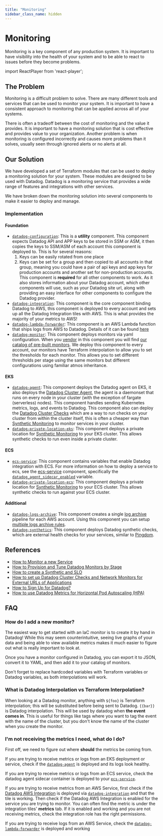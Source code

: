 ```yaml
---
title: "Monitoring"
sidebar_class_name: hidden
---
```


# Monitoring

Monitoring is a key component of any production system. It is important to have visibility into the health of your system and to be able to react to issues before they become problems.

import ReactPlayer from 'react-player';

<ReactPlayer controls url='https://docs.cloudposse.com/assets/refarch/handoffs/monitoring.mp4' />

## The Problem

Monitoring is a difficult problem to solve. There are many different tools and services that can be used to monitor your system. It is important to have a consistent approach to monitoring that can be applied across all of your systems.

There is often a tradeoff between the cost of monitoring and the value it provides. It is important to have a monitoring solution that is cost effective and provides value to your organization. Another problem is when monitoring is configured incorrectly and causes more problems than it solves, usually seen through ignored alerts or no alerts at all.

## Our Solution

We have developed a set of Terraform modules that can be used to deploy a monitoring solution for your system. These modules are designed to be used with Datadog. Datadog is a monitoring service that provides a wide range of features and integrations with other services.

We have broken down the monitoring solution into several components to make it easier to deploy and manage.

### Implementation

#### Foundation
- [`datadog-configuration`](/components/library/aws/datadog-configuration/): This is a **utility** component. This component expects Datadog API and APP keys to be stored in SSM or ASM, it then copies the keys to SSM/ASM of each account this component is deployed to. This is for several reasons:
  1. Keys can be easily rotated from one place
  2. Keys can be set for a group and then copied to all accounts in that group, meaning you could have a pair of api keys and app keys for production accounts and another set for non-production accounts.
  This component is **required** for all other components to work. As it also stores information about your Datadog account, which other components will use, such as your Datadog site url, along with providing an easy interface for other components to configure the Datadog provider.
- [`datadog-integration`](/components/library/aws/datadog-integration/): This component is the core component binding Datadog to AWS, this component is deployed to every account and sets up all the Datadog Integration tiles with AWS. This is what provides the majority of your metrics to AWS!
- [`datadog-lambda-forwarder`](/components/library/aws/datadog-lambda-forwarder/): This component is an AWS Lambda function that ships logs from AWS to Datadog. Details of it can be found [here](https://docs.datadoghq.com/logs/guide/forwarder/?tab=terraform)
- [`datadog-monitor`](/components/library/aws/datadog-monitor/): This component deploys monitors via yaml configuration. When you [vendor](https://atmos.tools/cli/commands/vendor/usage/#docusaurus_skipToContent_fallback) in this component you will find [our catalog of pre-built monitors](https://github.com/cloudposse/terraform-datadog-platform/tree/main/catalog/monitors). We deploy this component to every account, our monitors have Terraform interpolation to allow you to set the thresholds for each monitor. This allows you to set different thresholds per stage using the same monitors but different configurations using familiar atmos inheritance.

#### EKS
- [`datadog-agent`](/components/library/aws/eks/datadog-agent/): This component deploys the Datadog agent on EKS, it also deploys the [Datadog Cluster Agent](https://docs.datadoghq.com/agent/cluster_agent/), the agent is a daemonset that runs on every node in your cluster (with the exception of fargate (serverless) nodes). This component handles sending Kubernetes metrics, logs, and events to Datadog. This component also can deploy the [Datadog Cluster Checks](https://docs.datadoghq.com/containers/cluster_agent/clusterchecks/) which are a way to run checks on your cluster from within the cluster itself, this is often a cheaper way than [Synthetic Monitoring](https://docs.datadoghq.com/synthetics/) to monitor services in your cluster.
- [`datadog-private-location-eks`](/components/library/aws/datadog-synthetics-private-location/): This component deploys a private location for [Synthetic Monitoring](https://docs.datadoghq.com/synthetics/) to your EKS cluster. This allows synthetic checks to run even inside a private cluster.

#### ECS
- [`ecs-service`](/components/library/aws/ecs-service/): This component contains variables that enable Datadog integration with ECS. For more information on how to deploy a service to ecs, see the [ecs-service](/components/library/aws/ecs-service/) component, specifically the [`datadog_agent_sidecar_enabled`](/components/library/aws/ecs-service/#input_datadog_agent_sidecar_enabled) variable.
- [`datadog-private-location-ecs`](/components/library/aws/datadog-private-location-ecs/): This component deploys a private location for [Synthetic Monitoring](https://docs.datadoghq.com/synthetics/) to your ECS cluster. This allows synthetic checks to run against your ECS cluster.

#### Additional
- [`datadog-logs-archive`](/components/library/aws/datadog-logs-archive/): This component creates a single [log archive](https://docs.datadoghq.com/logs/log_configuration/archives/?tab=awss3) pipeline for each AWS account. Using this component you can setup [multiple logs archive rules](https://docs.datadoghq.com/logs/log_configuration/archives/?tab=awss3#multiple-archives).
- [`datadog-synthetics`](/components/library/aws/datadog-synthetics/): This component deploys Datadog synthetic checks, which are external health checks for your services, similar to [Pingdom](https://www.pingdom.com/).

## References
- [How to Monitor a new Service](/reference-architecture/how-to-guides/tutorials/how-to-implement-sre-with-Datadog/how-to-monitor-a-new-service/)
- [How to Provision and Tune Datadog Monitors by Stage](/reference-architecture/how-to-guides/tutorials/how-to-provision-and-tune-Datadog-monitors-by-stage/)
- [How to create a Synthetic and SLO](/reference-architecture/how-to-guides/tutorials/how-to-implement-sre-with-Datadog/how-to-create-a-synthetic-and-slo/)
- [How to set up Datadog Cluster Checks and Network Monitors for External URLs of Applications](/reference-architecture/how-to-guides/tutorials/how-to-implement-sre-with-Datadog/how-to-setup-Datadog-cluster-checks-and-network-monitors-for-ext/)
- [How to Sign Up for Datadog?](/reference-architecture/how-to-guides/tutorials/how-to-sign-up-for-Datadog/)
- [How to use Datadog Metrics for Horizontal Pod Autoscaling (HPA)](/reference-architecture/how-to-guides/tutorials/how-to-use-Datadog-metrics-for-horizontal-pod-autoscaling-hpa/)

## FAQ

### How do I add a new monitor?

The easiest way to get started with an IaC monitor is to create it by hand in Datadog! While this may seem counterintuitive, seeing live graphs of your data and being able to view available metrics makes it much easier to figure out what is really important to look at.

Once you have a monitor configured in Datadog, you can export it to JSON, convert it to YAML, and then add it to your catalog of monitors.

Don't forget to replace hardcoded variables with Terraform variables or Datadog variables, as both interpolations will work.

### What is Datadog Interpolation vs Terraform Interpolation?
When looking at a Datadog monitor, anything with `${foo}` is Terraform interpolation; this will be substituted before being sent to Datadog.
`{{bar}}` is Datadog interpolation. This will be used by datadog when **the event comes in**. This is useful for things like tags where you want to tag the event with the name of the cluster, but you don't know the name of the cluster when you create the monitor.

### I'm not receiving the metrics I need, what do I do?
First off, we need to figure out where **should** the metrics be coming from.

If you are trying to receive metrics or logs from an EKS deployment or service, check if the [`datadog-agent`](/components/library/aws/eks/Datadog-agent/) is deployed and its logs look healthy.

If you are trying to receive metrics or logs from an ECS service, check the datadog agent sidecar container is deployed to your [`ecs-service`](/components/library/aws/ecs-service/).

If you are trying to receive metrics from an AWS Service, first check if the [Datadog AWS Integration](https://app.datadoghq.com/integrations/amazon-web-services) is deployed via [`datadog-integration`](/components/library/aws/datadog-integration/) and that the tile is working. Then check if the Datadog AWS Integration is enabled for the service you are trying to monitor. You can often find the metric is under the integration tiles' **metrics** tab. If it is enabled and working and you are not receiving metrics, check the integration role has the right permissions.

If you are trying to receive logs from an AWS Service, check the [`datadog-lambda-forwarder`](/components/library/aws/datadog-lambda-forwarder/) is deployed and working
